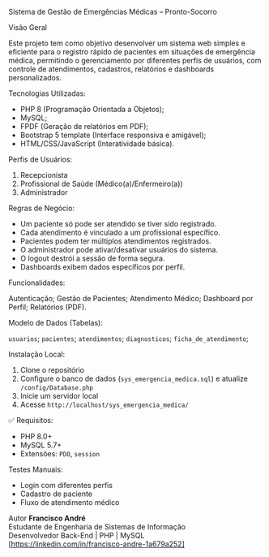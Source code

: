 
Sistema de Gestão de Emergências Médicas – Pronto-Socorro

Visão Geral

Este projeto tem como objetivo desenvolver um sistema web simples e eficiente para o registro rápido de pacientes em situações de emergência médica, permitindo o gerenciamento por diferentes perfis de usuários, com controle de atendimentos, cadastros, relatórios e dashboards personalizados.

Tecnologias Utilizadas:

- PHP 8 (Programação Orientada a Objetos);
- MySQL;
- FPDF (Geração de relatórios em PDF);
- Bootstrap 5 template (Interface responsiva e amigável);
- HTML/CSS/JavaScript (Interatividade básica).

Perfis de Usuários:

1. Recepcionista
2. Profissional de Saúde (Médico(a)/Enfermeiro(a))
3. Administrador

Regras de Negócio:

- Um paciente só pode ser atendido se tiver sido registrado.
- Cada atendimento é vinculado a um profissional específico.
- Pacientes podem ter múltiplos atendimentos registrados.
- O administrador pode ativar/desativar usuários do sistema.
- O logout destrói a sessão de forma segura.
- Dashboards exibem dados específicos por perfil.

Funcionalidades:

Autenticação;
Gestão de Pacientes;
Atendimento Médico;
Dashboard por Perfil;
Relatórios (PDF).

Modelo de Dados (Tabelas):

`usuarios`;
`pacientes`;
`atendimentos`;
`diagnosticos`;
`ficha_de_atendimento`;

Instalação Local:

1. Clone o repositório
2. Configure o banco de dados (`sys_emergencia_medica.sql`) e atualize `/config/Database.php`
3. Inicie um servidor local
4. Acesse `http://localhost/sys_emergencia_medica/`

✅ Requisitos:

- PHP 8.0+
- MySQL 5.7+
- Extensões: `PDO`, `session`

Testes Manuais:

- Login com diferentes perfis
- Cadastro de paciente
- Fluxo de atendimento médico

Autor
**Francisco André**  
Estudante de Engenharia de Sistemas de Informação  
Desenvolvedor Back-End | PHP | MySQL  
[https://linkedin.com/in/francisco-andre-1a679a252]
